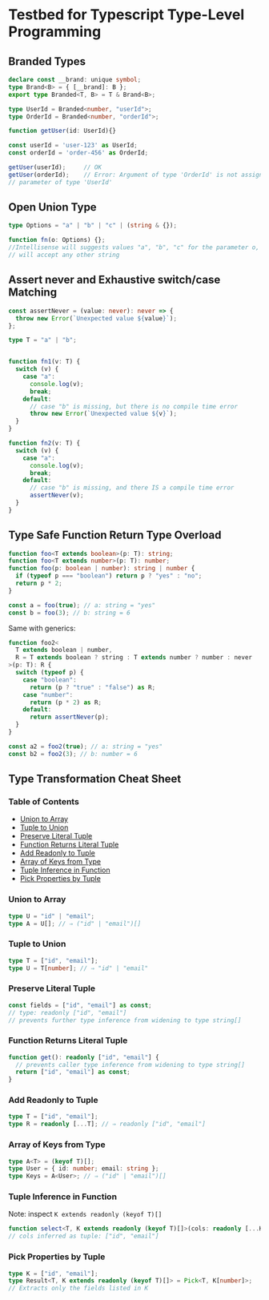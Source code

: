 # Testbed for Typescript Type-Level Programming

## Branded Types

```typescript
declare const __brand: unique symbol;
type Brand<B> = { [__brand]: B };
export type Branded<T, B> = T & Brand<B>;
```

```typescript
type UserId = Branded<number, "userId">;
type OrderId = Branded<number, "orderId">;

function getUser(id: UserId){}

const userId = 'user-123' as UserId;
const orderId = 'order-456' as OrderId;

getUser(userId);     // OK
getUser(orderId);    // Error: Argument of type 'OrderId' is not assignable to
// parameter of type 'UserId'
```

## Open Union Type

```typescript
type Options = "a" | "b" | "c" | (string & {});

function fn(o: Options) {};
//Intellisense will suggests values "a", "b", "c" for the parameter o, but
// will accept any other string
```

## Assert never and Exhaustive switch/case Matching

```typescript
const assertNever = (value: never): never => {
  throw new Error(`Unexpected value ${value}`);
};
```

```typescript
type T = "a" | "b";


function fn1(v: T) {
  switch (v) {
    case "a":
      console.log(v);
      break;
    default:
      // case "b" is missing, but there is no compile time error
      throw new Error(`Unexpected value ${v}`);
  }
}

function fn2(v: T) {
  switch (v) {
    case "a":
      console.log(v);
      break;
    default:
      // case "b" is missing, and there IS a compile time error
      assertNever(v);
  }
}
```

## Type Safe Function Return Type Overload

```typescript
function foo<T extends boolean>(p: T): string;
function foo<T extends number>(p: T): number;
function foo(p: boolean | number): string | number {
  if (typeof p === "boolean") return p ? "yes" : "no";
  return p * 2;
}

const a = foo(true); // a: string = "yes"
const b = foo(3); // b: string = 6
```

Same with generics:

```typescript
function foo2<
  T extends boolean | number,
  R = T extends boolean ? string : T extends number ? number : never
>(p: T): R {
  switch (typeof p) {
    case "boolean":
      return (p ? "true" : "false") as R;
    case "number":
      return (p * 2) as R;
    default:
      return assertNever(p);
  }
}

const a2 = foo2(true); // a: string = "yes"
const b2 = foo2(3); // b: number = 6
```

## Type Transformation Cheat Sheet

### Table of Contents

- [Union to Array](#union-to-array)
- [Tuple to Union](#tuple-to-union)
- [Preserve Literal Tuple](#preserve-literal-tuple)
- [Function Returns Literal Tuple](#function-returns-literal-tuple)
- [Add Readonly to Tuple](#add-readonly-to-tuple)
- [Array of Keys from Type](#array-of-keys-from-type)
- [Tuple Inference in Function](#tuple-inference-in-function)
- [Pick Properties by Tuple](#pick-properties-by-tuple)

### Union to Array

```typescript
type U = "id" | "email";  
type A = U[]; // ⇒ ("id" | "email")[]
```

### Tuple to Union

```typescript
type T = ["id", "email"];  
type U = T[number]; // ⇒ "id" | "email"
```

### Preserve Literal Tuple

```typescript
const fields = ["id", "email"] as const;  
// type: readonly ["id", "email"]
// prevents further type inference from widening to type string[]
```

### Function Returns Literal Tuple
  
```typescript
function get(): readonly ["id", "email"] {
  // prevents caller type inference from widening to type string[]
  return ["id", "email"] as const;  
}
```

### Add Readonly to Tuple

```typescript
type T = ["id", "email"];  
type R = readonly [...T]; // ⇒ readonly ["id", "email"]
```


### Array of Keys from Type

```typescript
type A<T> = (keyof T)[];  
type User = { id: number; email: string };  
type Keys = A<User>; // ⇒ ("id" | "email")[]
```

### Tuple Inference in Function

Note: inspect `K extends readonly (keyof T)[]`

```typescript
function select<T, K extends readonly (keyof T)[]>(cols: readonly [...K]) {}  
// cols inferred as tuple: ["id", "email"]
```

### Pick Properties by Tuple

```typescript
type K = ["id", "email"];  
type Result<T, K extends readonly (keyof T)[]> = Pick<T, K[number]>;  
// Extracts only the fields listed in K
```
